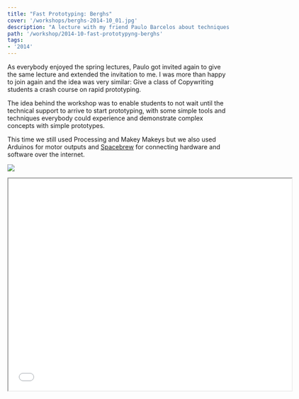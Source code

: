 ```yaml
---
title: "Fast Prototyping: Berghs"
cover: '/workshops/berghs-2014-10_01.jpg'
description: "A lecture with my friend Paulo Barcelos about techniques and tools for rapid prototyping at Berghs School of Communication."
path: '/workshop/2014-10-fast-prototypyng-berghs'
tags:
- '2014'
---
```


As everybody enjoyed the spring lectures, Paulo got invited again to give the same lecture and extended the invitation to me. I was more than happy to join again and the idea was very similar: Give a class of Copywriting students a crash course on rapid prototyping.

The idea behind the workshop was to enable students to not wait until the technical support to arrive to start prototyping, with some simple tools and techniques everybody could experience and demonstrate complex concepts with simple prototypes.

This time we still used Processing and Makey Makeys but we also used Arduinos for motor outputs and [Spacebrew](http://docs.spacebrew.cc/) for connecting hardware and software over the internet.

![](./workshops/berghs-2014-10_01.jpg)

<iframe width="640" height="480" src="//www.youtube.com/embed/-uB4NsL3Kbg" allowfullscreen></iframe>
